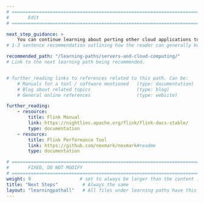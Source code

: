```yaml
---
# ================================================================================
#       Edit
# ================================================================================

next_step_guidance: >
    You can continue learning about porting other cloud applications to the Arm architecture for increased performance and cost savings. 
# 1-3 sentence recommendation outlining how the reader can generally keep learning about these topics, and a specific explanation of why the next step is being recommended.

recommended_path: "/learning-paths/servers-and-cloud-computing/"
# Link to the next learning path being recommended.


# further_reading links to references related to this path. Can be:
    # Manuals for a tool / software mentioned   (type: documentation)
    # Blog about related topics                 (type: blog)
    # General online references                 (type: website) 

further_reading:
    - resource:
        title: Flink Manual
        link: https://nightlies.apache.org/flink/flink-docs-stable/
        type: documentation
    - resource:
        title: Flink Performance Tool
        link: https://github.com/nexmark/nexmark#readme
        type: documentation

# ================================================================================
#       FIXED, DO NOT MODIFY
# ================================================================================
weight: 9                  # set to always be larger than the content in this path, and one more than 'review'
title: "Next Steps"         # Always the same
layout: "learningpathall"   # All files under learning paths have this same wrapper
---
```

